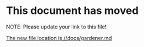 # This document has moved

NOTE: Please update your link to this file!

[The new file location is //docs/gardener.md](gardener.md)
